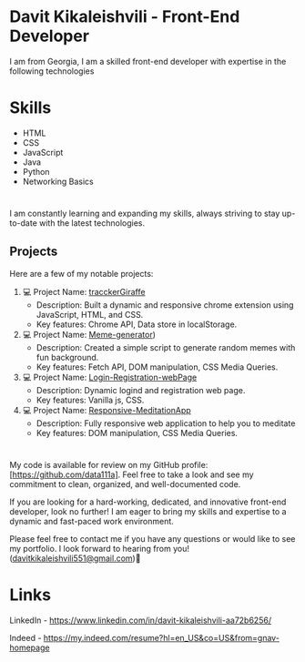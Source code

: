 #  Davit Kikaleishvili - Front-End Developer

I am from Georgia, I am a skilled front-end developer with expertise in the following technologies


# Skills

-    HTML
-    CSS
-   JavaScript
-    Java
-    Python
-    Networking Basics

#
I am constantly learning and expanding my skills, always striving to stay up-to-date with the latest technologies.

## Projects
Here are a few of my notable projects:

1.  💻 Project Name: [tracckerGiraffe](https://github.com/data111a/tracckerGiraffe)
    -   Description: Built a dynamic and responsive chrome extension using JavaScript, HTML, and CSS.
    -   Key features: Chrome API, Data store in localStorage.
2.  💻 Project Name: [Meme-generator](https://github.com/data111a/Meme-generator))
    -   Description: Created a simple script to generate random memes with fun background. 
    -   Key features: Fetch API, DOM manipulation, CSS Media Queries.
3.  💻 Project Name:   [Login-Registration-webPage](https://github.com/data111a/Login-Registration-webPage)
    -   Description: Dynamic logind and registration web page.
    -   Key features: Vanilla js, CSS. 
4.  💻 Project Name:  [Responsive-MeditationApp](https://github.com/data111a/Responsive-MeditationApp)
    -   Description: Fully responsive web application to help you to meditate
    -   Key features: DOM manipulation, CSS Media Queries. 
#
My code is available for review on my GitHub profile: [https://github.com/data111a]. Feel free to take a look and see my commitment to clean, organized, and well-documented code.

If you are looking for a hard-working, dedicated, and innovative front-end developer, look no further! I am eager to bring my skills and expertise to a dynamic and fast-paced work environment.

Please feel free to contact me if you have any questions or would like to see my portfolio. I look forward to hearing from you! (davitkikaleishvili551@gmail.com)💬

# Links
LinkedIn - https://www.linkedin.com/in/davit-kikaleishvili-aa72b6256/

Indeed - https://my.indeed.com/resume?hl=en_US&co=US&from=gnav-homepage


